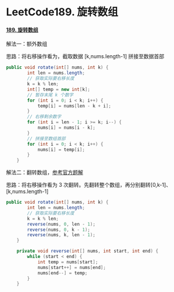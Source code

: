 # LeetCode189. 旋转数组

#### [189. 旋转数组](https://leetcode-cn.com/problems/rotate-array/)

解法一：额外数组

思路：将右移操作看为，截取数据 [k,nums.length-1]  拼接至数据首部

```java 
public void rotate(int[] nums, int k) {
        int len = nums.length;
    	// 获取实际要右移长度
        k = k % len;
        int[] temp = new int[k];
    	// 暂存末尾 k 个数字
        for (int i = 0; i < k; i++) {
            temp[i] = nums[len - k + i];
        }
    	// 右移剩余数字
        for (int i = len - 1; i >= k; i--) {
            nums[i] = nums[i - k];
        }
    	// 拼接至数组首部
        for (int i = 0; i < k; i++) {
            nums[i] = temp[i];
        }
    }
```

解法二：翻转数组，[参考官方题解](https://leetcode-cn.com/problems/rotate-array/solution/xuan-zhuan-shu-zu-by-leetcode-solution-nipk/)

思路：将右移操作看为 3 次翻转。先翻转整个数组，再分别翻转[0,k-1]、[k,nums.length-1]

```java
public void rotate(int[] nums, int k) {
        int len = nums.length;
    	// 获取实际要右移长度
        k = k % len;
        reverse(nums, 0, len - 1);
        reverse(nums, 0, k - 1);
        reverse(nums, k, len - 1);
    }

    private void reverse(int[] nums, int start, int end) {
        while (start < end) {
            int temp = nums[start];
            nums[start++] = nums[end];
            nums[end--] = temp;
        }
    }
```

